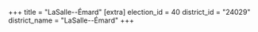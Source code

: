 +++
title = "LaSalle--Émard"
[extra]
election_id = 40
district_id = "24029"
district_name = "LaSalle--Émard"
+++
